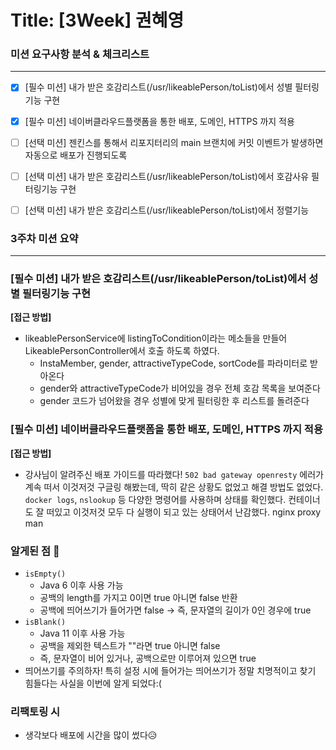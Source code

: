 # Title: [3Week] 권혜영

### 미션 요구사항 분석 & 체크리스트

---

- [x] [필수 미션] 내가 받은 호감리스트(/usr/likeablePerson/toList)에서 성별 필터링기능 구현
- [x] [필수 미션] 네이버클라우드플랫폼을 통한 배포, 도메인, HTTPS 까지 적용

- [ ] [선택 미션] 젠킨스를 통해서 리포지터리의 main 브랜치에 커밋 이벤트가 발생하면 자동으로 배포가 진행되도록
- [ ] [선택 미션] 내가 받은 호감리스트(/usr/likeablePerson/toList)에서 호감사유 필터링기능 구현
- [ ] [선택 미션] 내가 받은 호감리스트(/usr/likeablePerson/toList)에서 정렬기능

### 3주차 미션 요약

---

### [필수 미션] 내가 받은 호감리스트(/usr/likeablePerson/toList)에서 성별 필터링기능 구현

**[접근 방법]**

- likeablePersonService에 listingToCondition이라는 메소들을 만들어 LikeablePersonController에서 호출 하도록 하였다.
    - InstaMember, gender, attractiveTypeCode, sortCode를 파라미터로 받아온다
    - gender와 attractiveTypeCode가 비어있을 경우 전체 호감 목록을 보여준다
    - gender 코드가 넘어왔을 경우 성별에 맞게 필터링한 후 리스트를 돌려준다


### [필수 미션] 네이버클라우드플랫폼을 통한 배포, 도메인, HTTPS 까지 적용

**[접근 방법]**

- 강사님이 알려주신 배포 가이드를 따라했다! `502 bad gateway openresty` 에러가 계속 떠서 이것저것 구글링 해봤는데,
  딱히 같은 상황도 없었고 해결 방법도 없었다. `docker logs`, `nslookup` 등 다양한 명령어를 사용하며 상태를 확인했다.
  컨테이너도 잘 떠있고 이것저것 모두 다 실행이 되고 있는 상태어서 난감했다. nginx proxy man

### 알게된 점 🤔
- `isEmpty()`
    - Java 6 이후 사용 가능
    - 공백의 length를 가지고 0이면 true 아니면 false 반환
    - 공백에 띄어쓰기가 들어가면 false -> 즉, 문자열의 길이가 0인 경우에 true
- `isBlank()`
  - Java 11 이후 사용 가능
  - 공백을 제외한 텍스트가 ""라면 true 아니면 false
  - 즉, 문자열이 비어 있거나, 공백으로만 이루어져 있으면 true
- 띄어쓰기를 주의하자! 특히 설정 시에 들어가는 띄어쓰기가 정말 치명적이고 찾기 힘들다는 사실을 이번에 알게 되었다:(

### 리팩토링 시

- 생각보다 배포에 시간을 많이 썼다😥
